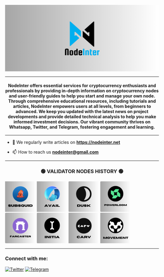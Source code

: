 ![logo](https://github.com/NodeInter/.github/blob/main/img/NodeInter.png)

<hr/>
<h4 align="center">NodeInter offers essential services for cryptocurrency enthusiasts and professionals by providing in-depth information on cryptocurrency nodes and user-friendly guides to help you start and manage your own node. Through comprehensive educational resources, including tutorials and articles, NodeInter empowers users at all levels, from beginners to advanced. We keep you updated with the latest news on project developments and provide detailed technical analysis to help you make informed investment decisions. Our vibrant community thrives on Whatsapp, Twitter, and Telegram, fostering engagement and learning.
  
</h4>

---

- 📝 We regularly write articles on **https://nodeinter.net**

- 📫 How to reach us **nodeinter@gmail.com**

<hr/>

<h3 align="center"> 🟢 VALIDATOR NODES HISTORY 🟢</h3>

[<img src='https://github.com/NodeInter/.github/blob/main/img/subsquid.png' height='100'>](https://github.com/PrastianHD/NodeInter/tree/main/Subsquid)
[<img src='https://github.com/NodeInter/.github/blob/main/img/avail.png' height='100'>](https://github.com/PrastianHD/NodeInter/blob/main/Avail%20-%20Madara/madara.md)
[<img src='https://github.com/NodeInter/.github/blob/main/img/dusk-network.png' height='100'>](https://nodeinter.net/docs/dusk-network/)
[<img src='https://github.com/NodeInter/.github/blob/main/img/powerloom.png' height='100'>](https://nodeinter.net/docs/powerloom/)
[<img src='https://github.com/NodeInter/.github/blob/main/img/farcaster.png' height='100'>](https://nodeinter.net/docs/farcaster/)
[<img src='https://github.com/NodeInter/.github/blob/main/img/initia.png' height='100'>](https://nodeinter.net/docs/initia/)
[<img src='https://github.com/NodeInter/.github/blob/main/img/carvprotocol.png' height='100'>](https://nodeinter.net/docs/carv-protocol/)
[<img src='https://github.com/NodeInter/.github/blob/main/img/movement.png' height='100'>](https://nodeinter.net/docs/movement/)

<hr/>

<h3 align="left">Connect with me:</h3>
<p align="left">

[![Twitter](https://img.shields.io/badge/Twitter-%231DA1F2.svg?logo=Twitter&logoColor=white)](https://twitter.com/nodeinter)   [![Telegram](https://img.shields.io/badge/Telegram-%232CA5E0.svg?logo=telegram&logoColor=white)](https://t.me/takeflightnode)
